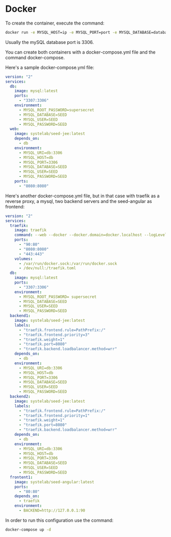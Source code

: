 # Docker

To create the container, execute the command:

```bash
docker run -e MYSQL_HOST=ip -e MYSQL_PORT=port -e MYSQL_DATABASE=database -e MYSQL_USER=user -e MYSQL_PASSWORD=password -p 8080:8080 systelab/seed-jee
```

Usually the mySQL database port is 3306.

You can create both containers with a docker-compose.yml file and the command docker-compose.

Here's a sample docker-compose.yml file:

```yaml
version: "2"
services:
  db:
    image: mysql:latest
    ports:
      - "3307:3306"
    environment:
      - MYSQL_ROOT_PASSWORD=supersecret
      - MYSQL_DATABASE=SEED
      - MYSQL_USER=SEED
      - MYSQL_PASSWORD=SEED
  web:
    image: systelab/seed-jee:latest
    depends_on:
      - db
    environment:
      - MYSQL_URI=db:3306
      - MYSQL_HOST=db
      - MYSQL_PORT=3306
      - MYSQL_DATABASE=SEED
      - MYSQL_USER=SEED
      - MYSQL_PASSWORD=SEED
    ports:
      - "8080:8080"
```

Here's another docker-compose.yml file, but in that case with traefik as a reverse proxy, a mysql, two backend servers and the seed-angular as frontend:

```yaml
version: "2"
services:
  traefik:
    image: traefik
    command: --web --docker --docker.domain=docker.localhost --logLevel=DEBUG
    ports:
      - "90:80"
      - "8080:8080"
      - "443:443"
    volumes:
      - /var/run/docker.sock:/var/run/docker.sock
      - /dev/null:/traefik.toml
  db:
    image: mysql:latest
    ports:
      - "3307:3306"
    environment:
      - MYSQL_ROOT_PASSWORD= supersecret
      - MYSQL_DATABASE=SEED
      - MYSQL_USER=SEED
      - MYSQL_PASSWORD=SEED
  backend1:
    image: systelab/seed-jee:latest
    labels:
      - "traefik.frontend.rule=PathPrefix:/"
      - "traefik.frontend.priority=3"
      - "traefik.weight=1"
      - "traefik.port=8080"
      - "traefik.backend.loadbalancer.method=wrr"
    depends_on:
      - db
    environment:
      - MYSQL_URI=db:3306
      - MYSQL_HOST=db
      - MYSQL_PORT=3306
      - MYSQL_DATABASE=SEED
      - MYSQL_USER=SEED
      - MYSQL_PASSWORD=SEED
  backend2:
    image: systelab/seed-jee:latest
    labels:
      - "traefik.frontend.rule=PathPrefix:/"
      - "traefik.frontend.priority=1"
      - "traefik.weight=1"
      - "traefik.port=8080"
      - "traefik.backend.loadbalancer.method=wrr"
    depends_on:
      - db
    environment:
      - MYSQL_URI=db:3306
      - MYSQL_HOST=db
      - MYSQL_PORT=3306
      - MYSQL_DATABASE=SEED
      - MYSQL_USER=SEED
      - MYSQL_PASSWORD=SEED
  frontent1:
    image: systelab/seed-angular:latest
    ports:
      - "80:80"
    depends_on:
      - traefik
    environment:
      - BACKEND=http://127.0.0.1:90
```

In order to run this configuration use the command:

```bash
docker-compose up -d
```
